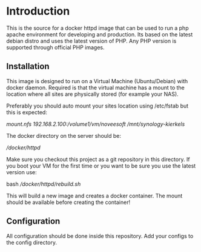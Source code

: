 # Introduction
This is the source for a docker httpd image that can be used to run a php apache environment for developing and production. Its based on the latest debian distro and uses the latest version of PHP. Any PHP version is supported through official PHP images.

## Installation
This image is designed to run on a Virtual Machine (Ubuntu/Debian) with docker daemon. Required is that the virtual machine has a mount to the location where all sites are physically stored (for example your NAS).

Preferably you should auto mount your sites location using /etc/fstab but this is expected:

_mount.nfs 192.168.2.100:/volume1/vm/noveesoft /mnt/synology-kierkels_

The docker directory on the server should be:

_/docker/httpd_

Make sure you checkout this project as a git repository in this directory.
If you boot your VM for the first time or you want to be sure you use the latest version use:

bash _/docker/httpd/rebuild.sh_

This will build a new image and creates a docker container.
The mount should be available before creating the container!

## Configuration
All configuration should be done inside this repository. Add your configs to the config directory.
